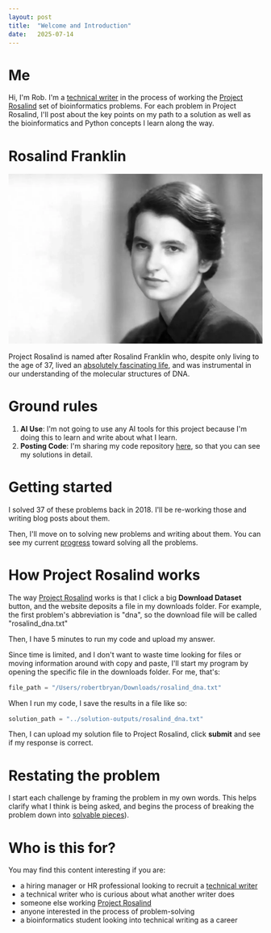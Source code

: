 ```yaml
---
layout: post
title:  "Welcome and Introduction"
date:   2025-07-14
---
```

<!--break-->

# Me
Hi, I'm Rob. I'm a [technical writer](https://www.linkedin.com/in/rmbryan/) in the process of working the 
[Project Rosalind](https://rosalind.info/about/) set of bioinformatics problems.
For each problem in Project Rosalind, I'll post about the key points on my path to a solution as well as the bioinformatics and Python concepts
I learn along the way.

# Rosalind Franklin
![rosalind-franklin.jpg](../assets/rosalind-franklin.jpg)

Project Rosalind is named after Rosalind Franklin who, despite only living to the age of 37, lived an [absolutely fascinating life](https://en.wikipedia.org/wiki/Rosalind_Franklin), 
and was instrumental in our understanding of the molecular structures of DNA.

# Ground rules
1. **AI Use**: I'm not going to use any AI tools for this project because I'm doing this to learn and write about what I learn.
2. **Posting Code**: I'm sharing my code repository [here](https://github.com/rmbryan71/rosalind), so that you can see my solutions in detail.

# Getting started
I solved 37 of these problems back in 2018. I'll be re-working those and writing blog posts about them. 

Then, I'll move on to solving new problems and writing about them.
You can see my current [progress](https://rosalind.info/users/rmbryan/) toward solving all the problems.

# How Project Rosalind works
The way [Project Rosalind](https://rosalind.info/about/) works is that I click a big **Download Dataset** button, and the website deposits a file in my downloads folder.
For example, the first problem's abbreviation is "dna", so the download file will be called "rosalind_dna.txt"

Then, I have 5 minutes to run my code and upload my answer. 

Since time is limited, and I don't want to waste time looking for files or moving information around with copy and paste, I'll start my program by opening the specific file in the downloads folder.
For me, that's:
```python
file_path = "/Users/robertbryan/Downloads/rosalind_dna.txt"
```
When I run my code, I save the results in a file like so:
```python
solution_path = "../solution-outputs/rosalind_dna.txt"
```
Then, I can upload my solution file to Project Rosalind, click **submit** and see if my response is correct.

# Restating the problem
I start each challenge by framing the problem in my own words. This helps clarify what I think is being asked, and begins the process of breaking the problem down into [solvable pieces](https://idea-sandbox.com/blog/11-ways-to-restate-problems-to-get-better-solutions/)).

# Who is this for?
You may find this content interesting if you are:
* a hiring manager or HR professional looking to recruit a [technical writer](https://www.linkedin.com/in/rmbryan/)
* a technical writer who is curious about what another writer does
* someone else working [Project Rosalind](https://rosalind.info/about/)
* anyone interested in the process of problem-solving
* a bioinformatics student looking into technical writing as a career